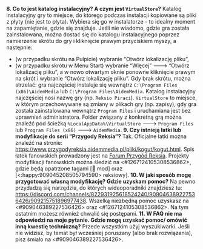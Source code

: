 **8. Co to jest katalog instalacyjny? A czym jest `VirtualStore`?** Katalog instalacyjny gry to miejsce, do którego podczas instalacji kopiowane są pliki z płyty (nie jest to płyta). Wybiera się go w instalatorze - to idealny moment na zapamiętanie, gdzie się znajduje.
Jeśli nie wiadomo, gdzie gra została zainstalowana, można dostać się do katalogu instalacyjnego poprzez namierzenie skrótu do gry i kliknięcie prawym przyciskiem myszy, a następnie:
- (w przypadku skrótu na Pulpicie) wybranie “Otwórz lokalizację pliku”,
- (w przypadku skrótu w Menu Start) wybranie “Więcej” 🡒 “Otwórz lokalizację pliku”, a w nowo otwartym oknie ponowne kliknięcie prawym na skrót i wybranie “Otwórz lokalizację pliku”.
Gdy brak skrótu, można strzelać: gra najczęściej instaluje się wewnątrz `C:\Program Files (x86)\AidemMedia` lub `C:\Program Files\AidemMedia`. Katalog instalacyjny najczęściej nosi nazwę gry (np. `Reksio Piraci`).
`VirtualStore` to miejsce, w którym przechowywane są zmiany w plikach gry (np. zapisy), gdy gra została zainstalowana wewnątrz `Program Files` i uruchamiana jest bez uprawnień administratora. Folder związany z konkretną grą można znaleźć pod ścieżką `%LocalAppData%\VirtualStore` 🡒 `Program Files` lub `Program Files (x86)` 🡒 `AidemMedia`.
**9. Czy istnieją łatki lub modyfikacje do serii “Przygody Reksia”?** Tak. Oficjalne łatki można znaleźć na stronie: https://www.przygodyreksia.aidemmedia.pl/pliki/kogut/kogut.html.
Spis łatek fanowskich prowadzony jest na [Forum Przygód Reksia](https://www.przygodyreksia.aidemmedia.pl/pliki/kretes/forum/reksioforum/viewtopic.php?f=431&t=11297).
Projekty modyfikacji fanowskich można śledzić na ⁠<#1267124105308536862>, gdzie będą opatrzone tagami [:wrench: mod] oraz [<:happy:909045208505794590> reksiowy].
**10. W jaki sposób mogę przygotować własną modyfikację? Gdzie uzyskam pomoc?** Na pewno przydadzą się narzędzia, do których wideoporadniki znajdziesz tu: https://discord.com/channels/822931925618524240/909046389227536426/909215751896977438. Wszelką niezbędną pomoc uzyskasz na <#909046389227536426> oraz <#1267124105308536862>. Na tym ostatnim możesz również chwalić się postępami.
**11. W FAQ nie ma odpowiedzi na moje pytanie. Gdzie mogę uzyskać pomoc/ omówić inną kwestię techniczną?** Przede wszystkim użyj wyszukiwarki. Jeśli nie widzisz, by temat był wcześniej poruszany (albo brak rozwiązania), pisz śmiało na <#909046389227536426>.